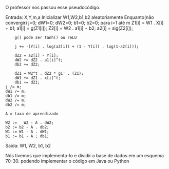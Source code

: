 O professor nos passou esse pseudocódigo.

Entrada: X,Y,m,a
Inicializar W1,W2,b1,b2 aleatoriamente
Enquanto(não convergir)
	j=0;
	dW1=0;
	dW2=0;
	b1=0;
	b2=0;
	para i=1 até m
		Z1[i] = W1 . X[i] + b1;
		a1[i] = g(Z1[i]); 
		Z2[i] = W2 . a1[i] + b2;
		a2[i] = sig(Z2[i]);

		g() pode ser tanh() ou reLU

		j += -[Y[i] . log(a2[i]) + (1 - Y[i]) . log(1-a2[i])];

		dZ2 = a2[i] - Y[i];
		dW2 += dZ2 . a1[i]^t;
		db2 += dZ2;

		dZ1 = W2^t . dZ2 * g1' . (Z1);
		dW1 += dZ1 . x[i]^t;
		db1 += dZ1; 
	j /= m;
	dW1 /= m;
	db1 /= m;
	dW2 /= m;
	db2 /= m;

	A = taxa de aprendizado

	W2 := 	W2 - A . dW2;
	b2 := b2 - A . db2;
	W1 := W1 - A . dW1;
	b1 := b1 - A ; db1;

Saida: W1, W2, b1, b2

Nós tivemos que implementa-lo e dividir a base de dados em um esquema 70-30. 
podendo implementar o código em Java ou Python